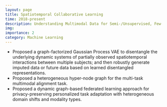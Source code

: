 ```yaml
---
layout: page
title: Spatiotemporal Collaborative Learning
time: 2018-present
description: Understanding Multimodal Data for Semi-/Unsupervised, Few-shot, and Generative Tasks 
img:
importance: 2
category: Machine Learning
---
```


- Proposed a graph-factorized Gaussian Process VAE to disentangle the underlying dynamic systems of partially observed spatiotemporal interactions between multiple subjects; and then robustly generate imputed data or future data based on learned disentangled representations.
- Proposed a heterogeneous hyper-node graph for the multi-task multimodal alignment task.
- Proposed a dynamic graph-based federated learning approach for privacy-preserving personalized task adaptation with heterogeneous domain shifts and modality types.